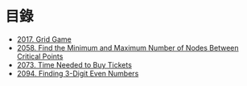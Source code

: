 # 目錄

- [2017. Grid Game](./2017.%20Grid%20Game.md)
- [2058. Find the Minimum and Maximum Number of Nodes Between Critical Points](./2058.%20Find%20the%20Minimum%20and%20Maximum%20Number%20of%20Nodes%20Between%20Critical%20Points.md)
- [2073. Time Needed to Buy Tickets](./2073.%20Time%20Needed%20to%20Buy%20Tickets.md)
- [2094. Finding 3-Digit Even Numbers](./2094.%20Finding%203-Digit%20Even%20Numbers.md)
